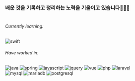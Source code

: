 ### 배운 것을 기록하고 정리하는 노력을 기울이고 있습니다👨🏻‍💻<br><br>

###### Currently learning: 
<p>
<img alt="swift" src="https://img.shields.io/badge/Swift-FA7343?style=flat-square&logo=swift&logoColor=white" />
</p>


###### Have worked in:
<p>
  <img alt="java" src="https://img.shields.io/badge/Java-007396?style=flat-square&logo=openjdk&logoColor=white" />
  <img alt="spring" src="https://img.shields.io/badge/Spring-6DB33F?style=flat-square&logo=spring&logoColor=white" />
  <img alt="javascript" src="https://img.shields.io/badge/JavaScript-F7DF1E?style=flat-square&logo=javascript&logoColor=black" />
  <img alt="jquery" src="https://img.shields.io/badge/jQuery-0769AD?style=flat-square&logo=jquery&logoColor=white" />
  <img alt="vue" src="https://img.shields.io/badge/Vue.js-35495E?style=flat-square&logo=vue.js&logoColor=4FC08D" />
  <img alt="php" src="https://img.shields.io/badge/PHP-777BB4?style=flat-square&logo=php&logoColor=white" />
  <img alt="laravel" src="https://img.shields.io/badge/Laravel-FF2D20?style=flat-square&logo=laravel&logoColor=white" />
  <br>
  <img alt="mysql" src="https://img.shields.io/badge/MySQL-00000F?style=flat-square&logo=mysql&logoColor=white" />
  <img alt="mariadb" src="https://img.shields.io/badge/MariaDB-003545?style=flat-square&logo=mariadb&logoColor=white" />
  <img alt="postgresql" src="https://img.shields.io/badge/PostgreSQL-316192?style=flat-square&logo=postgresql&logoColor=white" />
</p>

<!--
**sanc93/sanc93** is a ✨ _special_ ✨ repository because its `README.md` (this file) appears on your GitHub profile.

Here are some ideas to get you started:

- 🔭 I’m currently working on ...
- 🌱 I’m currently learning ...
- 👯 I’m looking to collaborate on ...
- 🤔 I’m looking for help with ...
- 💬 Ask me about ...
- 📫 How to reach me: ...
- 😄 Pronouns: ...
- ⚡ Fun fact: ...
-->
